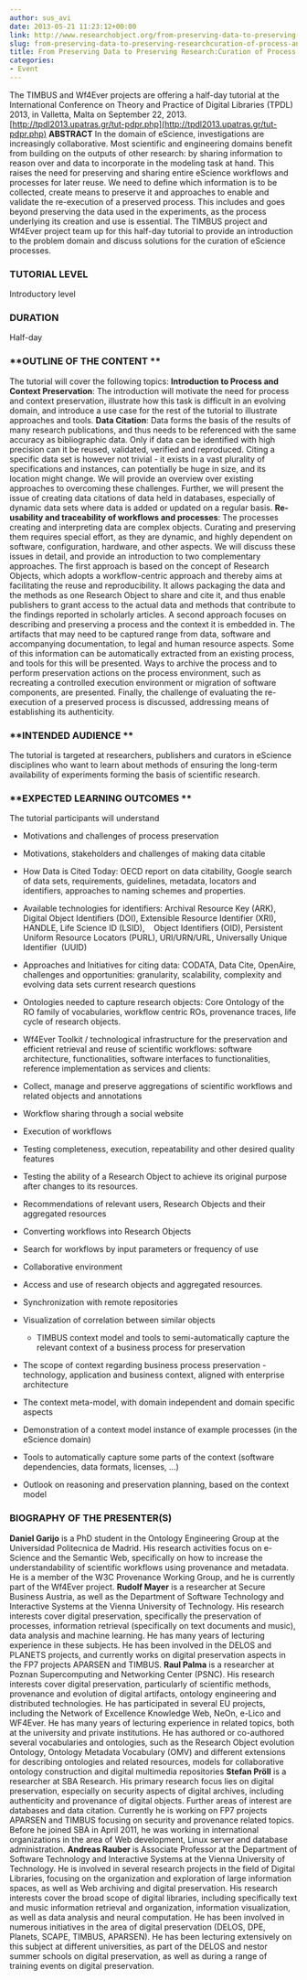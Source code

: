 ```yaml
---
author: sus_avi
date: 2013-05-21 11:23:12+00:00
link: http://www.researchobject.org/from-preserving-data-to-preserving-researchcuration-of-process-and-context/
slug: from-preserving-data-to-preserving-researchcuration-of-process-and-context
title: From Preserving Data to Preserving Research:Curation of Process and Context
categories:
- Event
---
```

The TIMBUS and Wf4Ever projects are offering a half-day tutorial at the International Conference on Theory and Practice of Digital Libraries (TPDL) 2013, in Valletta, Malta on September 22, 2013. [http://tpdl2013.upatras.gr/tut-pdpr.php](http://tpdl2013.upatras.gr/tut-pdpr.php)
**ABSTRACT**
In the domain of eScience, investigations are increasingly collaborative. Most scientific and engineering domains benefit from building on the outputs of other research: by sharing information to reason over and data to incorporate in the modeling task at hand. This raises the need for preserving and sharing entire eScience workflows and processes for later reuse. We need to define which information is to be collected, create means to preserve it and approaches to enable and validate the re-execution of a preserved process. This includes and goes beyond preserving the data used in the experiments, as the process underlying its creation and use is essential.
The TIMBUS project and Wf4Ever project team up for this half-day tutorial to provide an introduction to the problem domain and discuss solutions for the curation of eScience processes.


### **TUTORIAL LEVEL**


Introductory level


### **DURATION**


Half-day


### **OUTLINE OF THE CONTENT **


The tutorial will cover the following topics:
**Introduction to Process and Context Preservation**: The introduction will motivate the need for process and context preservation, illustrate how this task is difficult in an evolving domain, and introduce a use case for the rest of the tutorial to illustrate approaches and tools.
**Data Citation**: Data forms the basis of the results of many research publications, and thus needs to be referenced with the same accuracy as bibliographic data. Only if data can be identified with high precision can it be reused, validated, verified and reproduced. Citing a specific data set is however not trivial - it exists in a vast plurality of specifications and instances, can potentially be huge in size, and its location might change. We will provide an overview over existing approaches to overcoming these challenges. Further, we will present the issue of creating data citations of data held in databases, especially of dynamic data sets where data is added or updated on a regular basis.
**Re-usability and traceability of workflows and processes**: The processes creating and interpreting data are complex objects. Curating and preserving them requires special effort, as they are dynamic, and highly dependent on software, configuration, hardware, and other aspects. We will discuss these issues in detail, and provide an introduction to two complementary approaches.
The first approach is based on the concept of Research Objects, which adopts a workflow-centric approach and thereby aims at facilitating the reuse and reproducibility. It allows packaging the data and the methods as one Research Object to share and cite it, and thus enable publishers to grant access to the actual data and methods that contribute to the findings reported in scholarly articles.
A second approach focuses on describing and preserving a process and the context it is embedded in. The artifacts that may need to be captured range from data, software and accompanying documentation, to legal and human resource aspects. Some of this information can be automatically extracted from an existing process, and tools for this will be presented. Ways to archive the process and to perform preservation actions on the process environment, such as recreating a controlled execution environment or migration of software components, are presented. Finally, the challenge of evaluating the re-execution of a preserved process is discussed, addressing means of establishing its authenticity.


### **INTENDED AUDIENCE **


The tutorial is targeted at researchers, publishers and curators in eScience disciplines who want to learn about methods of ensuring the long-term availability of experiments forming the basis of scientific research.


### **EXPECTED LEARNING OUTCOMES **


The tutorial participants will understand



	
  * Motivations and challenges of process preservation



	
  * Motivations, stakeholders and challenges of making data citable



	
  * How Data is Cited Today: OECD report on data citability, Google search of data sets, requirements, guidelines, metadata, locators and identifiers, approaches to naming schemes and properties.



	
  * Available technologies for identifiers: Archival Resource Key (ARK),  Digital Object Identifiers (DOI), Extensible Resource Identifier (XRI), HANDLE, Life Science ID (LSID),    Object Identifiers (OID), Persistent Uniform Resource Locators (PURL), URI/URN/URL, Universally Unique Identifier  (UUID)



	
  * Approaches and Initiatives for citing data: CODATA, Data Cite, OpenAire, challenges and opportunities: granularity, scalability, complexity and evolving data sets current research questions



	
  * Ontologies needed to capture research objects: Core Ontology of the RO family of vocabularies, workflow centric ROs, provenance traces, life cycle of research objects.



	
  * Wf4Ever Toolkit / technological infrastructure for the preservation and efficient retrieval and reuse of scientific workflows: software architecture, functionalities, software interfaces to functionalities, reference implementation as services and clients:


- Collect, manage and preserve aggregations of scientific workflows and related objects and annotations
- Workflow sharing through a social website
- Execution of workflows
- Testing completeness, execution, repeatability and other desired quality features
- Testing the ability of a Research Object to achieve its original purpose after changes to its resources.
- Recommendations of relevant users, Research Objects and their aggregated resources
- Converting workflows into Research Objects
- Search for workflows by input parameters or frequency of use
- Collaborative environment
- Access and use of research objects and aggregated resources.
- Synchronization with remote repositories
- Visualization of correlation between similar objects

	
  * TIMBUS context model and tools to semi-automatically capture the relevant context of a business process for preservation


- The scope of context regarding business process preservation - technology, application and business context, aligned with enterprise architecture
- The context meta-model, with domain independent and domain specific aspects
- Demonstration of a context model instance of example processes (in the eScience domain)
- Tools to automatically capture some parts of the context (software dependencies, data formats, licenses, ...)
- Outlook on reasoning and preservation planning, based on the context model



### **BIOGRAPHY OF THE PRESENTER(S)**


**Daniel Garijo** is a PhD student in the Ontology Engineering Group at the Universidad Politecnica de Madrid. His research activities focus on e-Science and the Semantic Web, specifically on how to increase the understandability of scientific workflows using provenance and metadata. He is a member of the W3C Provenance Working Group, and he is currently part of the Wf4Ever project.
**Rudolf Mayer** is a researcher at Secure Business Austria, as well as the Department of Software Technology and Interactive Systems at the Vienna University of Technology. His research interests cover digital preservation, specifically the preservation of processes, information retrieval (specifically on text documents and music), data analysis and machine learning. He has many years of lecturing experience in these subjects. He has been involved in the DELOS and PLANETS projects, and currently works on digital preservation aspects in the FP7 projects APARSEN and TIMBUS.
**Raul Palma** is a researcher at Poznan Supercomputing and Networking Center (PSNC). His research interests cover digital preservation, particularly of scientific methods, provenance and evolution of digital artifacts, ontology engineering and distributed technologies. He has participated in several EU projects, including the Network of Excellence Knowledge Web, NeOn, e-Lico and WF4Ever. He has many years of lecturing experience in related topics, both at the university and private institutions. He has authored or co-authored several vocabularies and ontologies, such as the Research Object evolution Ontology, Ontology Metadata Vocabulary (OMV) and different extensions for describing ontologies and related resources, models for collaborative ontology construction and digital multimedia repositories
**Stefan Pröll** is a researcher at SBA Research. His primary research focus lies on digital preservation, especially on security aspects of digital archives, including authenticity and provenance of digital objects. Further areas of interest are databases and data citation. Currently he is working on FP7 projects APARSEN and TIMBUS focusing on security and provenance related topics. Before he joined SBA in April 2011, he was working in international organizations in the area of Web development, Linux server and database administration.
**Andreas Rauber** is Associate Professor at the Department of Software Technology and Interactive Systems at the Vienna University of Technology. He is involved in several research projects in the field of Digital Libraries, focusing on the organization and exploration of large information spaces, as well as Web archiving and digital preservation. His research interests cover the broad scope of digital libraries, including specifically text and music information retrieval and organization, information visualization, as well as data analysis and neural computation. He has been involved in numerous initiatives in the area of digital preservation (DELOS, DPE, Planets, SCAPE, TIMBUS, APARSEN). He has been lecturing extensively on this subject at different universities, as part of the DELOS and nestor summer schools on digital preservation, as well as during a range of training events on digital preservation.
